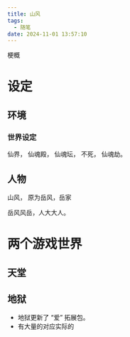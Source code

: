 ```yaml
---
title: 山风
tags:
  - 随笔
date: 2024-11-01 13:57:10
---
```


梗概

# 设定

## 环境




### 世界设定

仙界， 仙魂殿， 仙魂坛， 不死， 仙魂劫。


### 

## 人物

山风， 原为岳风，岳家


岳风风岳，人大大人。


# 两个游戏世界



## 天堂


## 地狱


- 地狱更新了 “爱” 拓展包。
- 有大量的对应实际的